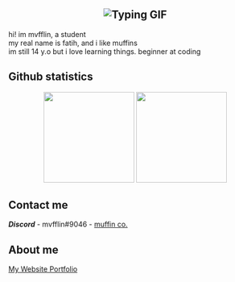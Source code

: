 <h2 align="center"><img src="https://readme-typing-svg.herokuapp.com?font=Poppins&weight=350&size=30&duration=3000&pause=1000&center=true&width=435&lines=Mvfflin's+github" alt="Typing GIF"></h2>
hi! im mvfflin, a student
<br>
my real name is fatih, and i like muffins
<br>
im still 14 y.o but i love learning things.
beginner at coding

## Github statistics
<p align="center">
  <img height="180em" src="https://github-readme-stats-git-masterrstaa-rickstaa.vercel.app/api?username=mvfflin&show_icons=true&theme=tokyonight&hide=issues&custom_title=My%20Github%20Stats!">
  <img height="180em" src="https://github-readme-stats-git-masterrstaa-rickstaa.vercel.app/api/top-langs/?username=mvfflin&hide=markdown,yaml,json&show_icons=true&theme=tokyonight&count_private=true&hide_title=true">
</p>

## Contact me
***Discord*** - mvfflin#9046 - [muffin co.]([https://discord.mvlin.xyz](https://discord.gg/7uYHY7frbR))

## About me
[My Website Portfolio](https://mvfflin-profile.vercel.app/)
